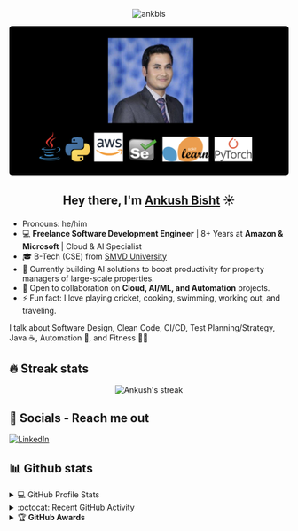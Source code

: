 <p align="center"> <img src="https://komarev.com/ghpvc/?username=ankbis" alt="ankbis" /> </p>

<a href="https://www.linkedin.com/in/ankushbisht/">
  <img src="https://github.com/ankbis/ankbis/blob/main/ankbis_github.png" style="border-radius:5px;" />
</a>

## <p align="center">Hey there, I'm [Ankush Bisht](https://www.linkedin.com/in/ankushbisht/) ☀️ </p>

- Pronouns: he/him
- :computer: **Freelance Software Development Engineer** | 8+ Years at **Amazon & Microsoft** | Cloud & AI Specialist
- :mortar_board: B-Tech (CSE) from [SMVD University](https://smvdu.ac.in/)
- 🌱 Currently building AI solutions to boost productivity for property managers of large-scale properties.
- 👯 Open to collaboration on **Cloud, AI/ML, and Automation** projects.
- ⚡ Fun fact: I love playing cricket, cooking, swimming, working out, and traveling.

<p>I talk about Software Design, Clean Code, CI/CD, Test Planning/Strategy, Java ☕, Automation 🤖, and Fitness 🏃‍♂️</p>


## 🔥 Streak stats
<!-- GitHub Readme Streak Stats - https://github.com/DenverCoder1/github-readme-streak-stats -->
<p align="center">
    <img title="🔥 Get streak stats for your profile at git.io/streak-stats" alt="Ankush's streak" src="https://github-readme-streak-stats.herokuapp.com/?user=ankbis&theme=neon-dark&hide_border=true"/>
</p>



## 📱 Socials - Reach me out

[![LinkedIn](https://img.shields.io/badge/LinkedIn-0077B5?style=for-the-badge&logo=linkedin&logoColor=white)](https://www.linkedin.com/in/ankushbisht/)

## 📊 Github stats
<!-- https://github.com/anuraghazra/github-readme-stats -->
<details> 
  <summary>💻  GitHub Profile Stats</summary>
  <br/>
    <a href="https://github.com/anuraghazra/github-readme-stats"><img alt="Ankush's Github Stats" src="https://github-readme-stats.vercel.app/api?username=ankbis&show_icons=true&count_private=true&theme=react&hide_border=true&bg_color=1F222E&title_color=F85D7F&icon_color=F8D866" height="192px"/></a>
  <a href="https://github.com/anuraghazra/github-readme-stats"><img alt="Ankush's Top Languages" src="https://github-readme-stats.vercel.app/api/top-langs/?username=ankbis&langs_count=8&layout=compact&theme=react&hide_border=true&bg_color=1F222E&title_color=F85D7F&icon_color=F8D866" height="192px"/></a>
  <br/>
  <b>Note:</b> Top languages is only a metric of the languages my public code consists of and doesn't reflect experience or skill level.
</details>
<!-- https://github.com/ashutosh00710/github-readme-activity-graph -->
<details>
  <summary>:octocat:  Recent GitHub Activity</summary>
  <br/>
   <a href="https://github.com/ashutosh00710/github-readme-activity-graph"><img alt="Ankush's Activity Graph" src="https://activity-graph.herokuapp.com/graph?username=ankbis&custom_title=ankbis's%20Contribution%20Graph&bg_color=1F222E&color=F8D866&line=F85D7F&point=FFFFFF&hide_border=true" /></a>
  <br/>
</details>
<details>
    <summary>&#127942 <b>GitHub Awards</b></summary>
  
![Github Trophy](https://github-profile-trophy.vercel.app/?username=ankbis)
  
</details>
